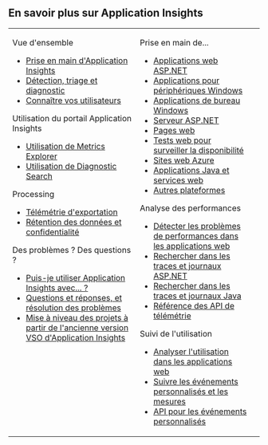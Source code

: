 ## En savoir plus sur Application Insights
<table width="100%"><tr valign="top"><td>

Vue d'ensemble

<ul>
<li><a href="../articles/app-insights-get-started.md">Prise en main d'Application Insights</a>
</li>
<li> <a href="../articles/app-insights-detect-triage-diagnose.md">Détection, triage et diagnostic</a>
</li>
<li><a href="../articles/app-insights-overview-usage.md">Connaître vos utilisateurs</a></li>
</ul>


Utilisation du portail Application Insights

<ul>
<li><a href="../articles/app-insights-metrics-explorer.md">Utilisation de Metrics Explorer</a>
</li>
<li><a href="../articles/app-insights-diagnostic-search.md">Utilisation de Diagnostic Search</a>
</li>
</ul>

Processing

<ul>
<li><a href="../articles/app-insights-export-telemetry.md">Télémétrie d'exportation</a>
</li>
<li><a href="../articles/app-insights-data-retention-privacy.md">Rétention des données et confidentialité</a>
</li>
</ul>

Des problèmes ? Des questions ?

<ul>
<li><a href="../articles/app-insights-platforms.md">Puis-je utiliser Application Insights avec... ?</a></li>
<li><a href="../articles/app-insights-troubleshoot-faq.md">Questions et réponses, et résolution des problèmes</a>
</li>
<li><a href="../app-insights-upgrade-vso-azure/">Mise à niveau des projets à partir de l'ancienne version VSO d'Application Insights</a>
</li>
</ul>

</td><td>


Prise en main de...

<ul>
<li><a href="../articles/app-insights-start-monitoring-app-health-usage.md">Applications web ASP.NET</a>
</li>
<li><a href="../articles/app-insights-windows-get-started.md">Applications pour périphériques Windows</a>
</li>
<li><a href="../articles/app-insights-windows-desktop.md">Applications de bureau Windows</a>
<li><a href="../articles/app-insights-monitor-performance-live-website-now.md">Serveur ASP.NET</a>
</li>
<li><a href="../articles/app-insights-web-track-usage.md">Pages web</a>
</li>
<li><a href="../articles/app-insights-monitor-web-app-availability.md">Tests web pour surveiller la disponibilité</a>
</li>
<li><a href="../articles/insights-perf-analytics.md">Sites web Azure</a>
</li>
<li><a href="../articles/app-insights-java-get-started.md">Applications Java et services web</a>
</li>
<li><a href="../articles/app-insights-platforms.md">Autres plateformes</a>
</li>
</ul>


Analyse des performances

<ul>
<li><a href="../articles/app-insights-web-monitor-performance.md">Détecter les problèmes de performances dans les applications web</a>
</li>
<li><a href="../articles/app-insights-search-diagnostic-logs.md">Rechercher dans les traces et journaux ASP.NET</a>
</li>
<li><a href="../articles/app-insights-java-trace-logs.md">Rechercher dans les traces et journaux Java</a>
</li>
<li><a href="http://msdn.microsoft.com/library/azure/dn887942.aspx">Référence des API de télémétrie</a>
</li>
</ul>

Suivi de l'utilisation
<ul>
<li><a href="../articles/app-insights-web-track-usage.md">Analyser l'utilisation dans les applications web</a>
</li>
<li><a href="../articles/app-insights-web-track-usage-custom-events-metrics.md">Suivre les événements personnalisés et les mesures</a>
</li>
<li><a href="http://msdn.microsoft.com/library/azure/dn887942.aspx">API pour les événements personnalisés</a>
</li>
</ul>

</td><td>
</td></tr></table>



<!--Link references-->

[portail]: http://portal.azure.com/
[démarrer]: ../articles/app-insights-get-started.md
[greenbrown]: ../articles/app-insights-start-monitoring-app-health-usage.md
[redfield]: ../articles/app-insights-monitor-performance-live-website-now.md
[perf]: ../articles/app-insights-web-monitor-performance.md
[diagnostic]: ../articles/app-insights-diagnostic-search.md 
[disponibilité]: ../articles/app-insights-monitor-web-app-availability.md
[utilisation]: ../articles/app-insights-web-track-usage.md
[suivre]: ../articles/app-insights-web-track-usage-custom-events-metrics.md
[qna]: ../articles/app-insights-troubleshoot-faq.md
[données]: ../articles/app-insights-data-retention-privacy.md
[exporter]: ../articles/app-insights-export-telemetry.md
[azure]: ../articles/insights-perf-analytics.md
[mesures]: ../articles/app-insights-metrics-explorer.md
[trace]: ../articles/app-insights-search-diagnostic-logs.md
[api]: http://msdn.microsoft.com/library/azure/dn887942.aspx
[détecter]: ../articles/app-insights-detect-triage-diagnose.md
[knowUsers]: ../articles/app-insights-overview-usage.md
[java]: ../articles/app-insights-java-get-started.md
[javalogs]: ../articles/app-insights-java-trace-logs.md
[javareqs]: ../articles/app-insights-java-track-http-requests.md
[éclipse]: ../articles/app-insights-java-eclipse.md
[windows]: ../articles/app-insights-windows-get-started.md
[bureau]: ../articles/app-insights-windows-desktop.md
[windowsUsage]: ../articles/app-insights-windows-usage.md
[windowsCrash]: ../articles/app-insights-windows-crashes.md
[plateformes]: ../articles/app-insights-platforms.md
[android]: https://github.com/Microsoft/AppInsights-Android


<!--HONumber=49-->